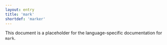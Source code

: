 ```yaml
---
layout: entry
title: 'mark'
shortdef: 'marker'
---
```


This document is a placeholder for the language-specific documentation
for `mark`.
